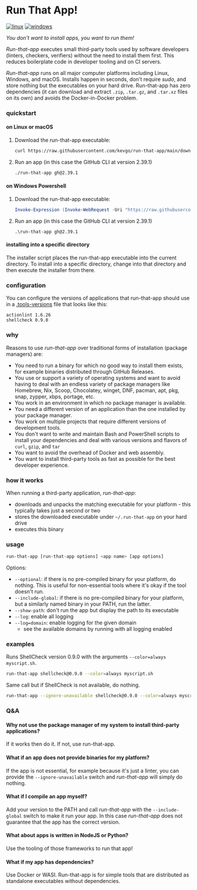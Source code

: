 # Run That App!

[![linux](https://github.com/kevgo/run-that-app/actions/workflows/ci_linux.yml/badge.svg)](https://github.com/kevgo/run-that-app/actions/workflows/ci_linux.yml)
[![windows](https://github.com/kevgo/run-that-app/actions/workflows/ci_windows.yml/badge.svg)](https://github.com/kevgo/run-that-app/actions/workflows/ci_windows.yml)

_You don't want to install apps, you want to run them!_

_Run-that-app_ executes small third-party tools used by software developers
(linters, checkers, verifiers) without the need to install them first. This
reduces boilerplate code in developer tooling and on CI servers.

_Run-that-app_ runs on all major computer platforms including Linux, Windows,
and macOS. Installs happen in seconds, don't require _sudo_, and store nothing
but the executables on your hard drive. Run-that-app has zero dependencies (it
can download and extract `.zip`, `.tar.gz`, and `.tar.xz` files on its own) and
avoids the Docker-in-Docker problem.

### quickstart

#### on Linux or macOS

1. Download the run-that-app executable:

   ```bash
   curl https://raw.githubusercontent.com/kevgo/run-that-app/main/download.sh | sh
   ```

2. Run an app (in this case the GitHub CLI at version 2.39.1)

   ```bash
   ./run-that-app gh@2.39.1
   ```

#### on Windows Powershell

1. Download the run-that-app executable:

   ```powershell
   Invoke-Expression (Invoke-WebRequest -Uri "https://raw.githubusercontent.com/kevgo/run-that-app/main/download.ps1" -UseBasicParsing).Content
   ```

2. Run an app (in this case the GitHub CLI at version 2.39.1)

   ```batchfile
   .\run-that-app gh@2.39.1
   ```

#### installing into a specific directory

The installer script places the run-that-app executable into the current
directory. To install into a specific directory, change into that directory and
then execute the installer from there.

### configuration

You can configure the versions of applications that run-that-app should use in a
[.tools-versions](https://asdf-vm.com/manage/configuration.html) file that looks
like this:

```
actionlint 1.6.26
shellcheck 0.9.0
```

### why

Reasons to use _run-that-app_ over traditional forms of installation (package
managers) are:

- You need to run a binary for which no good way to install them exists, for
  example binaries distributed through GitHub Releases.
- You use or support a variety of operating systems and want to avoid having to
  deal with an endless variety of package managers like Homebrew, Nix, Scoop,
  Chocolatey, winget, DNF, pacman, apt, pkg, snap, zypper, xbps, portage, etc.
- You work in an environment in which no package manager is available.
- You need a different version of an application than the one installed by your
  package manager.
- You work on multiple projects that require different versions of development
  tools.
- You don't want to write and maintain Bash and PowerShell scripts to install
  your dependencies and deal with various versions and flavors of `curl`,
  `gzip`, and `tar`
- You want to avoid the overhead of Docker and web assembly.
- You want to install third-party tools as fast as possible for the best
  developer experience.

### how it works

When running a third-party application, _run-that-app_:

- downloads and unpacks the matching executable for your platform - this
  typically takes just a second or two
- stores the downloaded executable under `~/.run-that-app` on your hard drive
- executes this binary

### usage

```bash
run-that-app [run-that-app options] <app name> [app options]
```

Options:

- `--optional`: if there is no pre-compiled binary for your platform, do
  nothing. This is useful for non-essential tools where it's okay if the tool
  doesn't run.
- `--include-global`: if there is no pre-compiled binary for your platform, but
  a similarly named binary in your PATH, run the latter.
- `--show-path`: don't run the app but display the path to its executable
- `--log`: enable all logging
- `--log=domain`: enable logging for the given domain
  - see the available domains by running with all logging enabled

### examples

Runs ShellCheck version 0.9.0 with the arguments `--color=always myscript.sh`.

```bash
run-that-app shellcheck@0.9.0 --color=always myscript.sh
```

Same call but if ShellCheck is not available, do nothing.

```bash
run-that-app --ignore-unavailable shellcheck@0.9.0 --color=always myscript.sh
```

### Q&A

#### Why not use the package manager of my system to install third-party applications?

If it works then do it. If not, use run-that-app.

#### What if an app does not provide binaries for my platform?

If the app is not essential, for example because it's just a linter, you can
provide the `--ignore-unavailable` switch and _run-that-app_ will simply do
nothing.

#### What if I compile an app myself?

Add your version to the PATH and call _run-that-app_ with the `--include-global`
switch to make it run your app. In this case _run-that-app_ does not guarantee
that the app has the correct version.

#### What about apps is written in NodeJS or Python?

Use the tooling of those frameworks to run that app!

#### What if my app has dependencies?

Use Docker or WASI. Run-that-app is for simple tools that are distributed as
standalone executables without dependencies.
